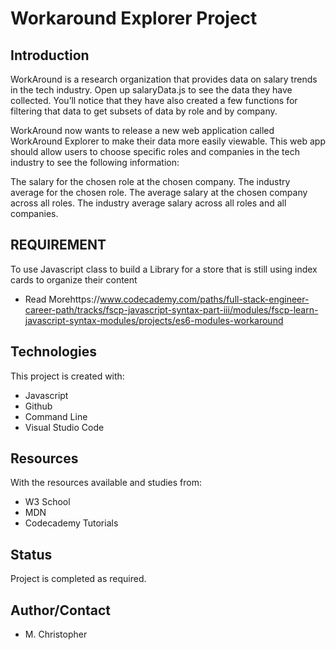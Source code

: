 # Workaround Explorer Project
## Introduction
WorkAround is a research organization that provides data on salary trends in the tech industry. Open up salaryData.js to see the data they have collected. You’ll notice that they have also created a few functions for filtering that data to get subsets of data by role and by company.

WorkAround now wants to release a new web application called WorkAround Explorer to make their data more easily viewable. This web app should allow users to choose specific roles and companies in the tech industry to see the following information:

The salary for the chosen role at the chosen company.
The industry average for the chosen role.
The average salary at the chosen company across all roles.
The industry average salary across all roles and all companies.

## REQUIREMENT
To use Javascript class to build a Library for a store that is still using index cards to organize their content

* Read Morehttps://www.codecademy.com/paths/full-stack-engineer-career-path/tracks/fscp-javascript-syntax-part-iii/modules/fscp-learn-javascript-syntax-modules/projects/es6-modules-workaround


## Technologies
This project is created with:
* Javascript
* Github
* Command Line
* Visual Studio Code



## Resources
With the resources available and studies from:
* W3 School
* MDN
* Codecademy Tutorials

## Status
Project is completed as required.

## Author/Contact
* M. Christopher

